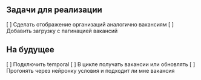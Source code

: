## Задачи для реализации
[ ] Сделать отображение организаций аналогично вакансиям
[ ] Добавить загрузку с пагинацией вакансий

## На будущее 
[ ] Подключить temporal
[ ] В цикле получать вакансии или обновлять 
[ ] Прогонять через нейронку условия и подходит ли мне вакансия 

